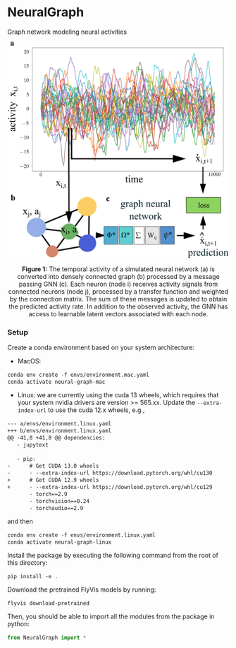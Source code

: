 # NeuralGraph
Graph network modeling neural activities

<p align="center">
  <img src="./assets/Fig1.png" alt="NeuralGraph Overview" width="500">
</p>
<p align="center"><b>Figure 1:</b> The temporal activity of a simulated neural network (a) is converted into densely connected graph (b) processed by a message passing GNN (c). Each neuron (node i) receives activity signals from connected neurons (node j), processed by a transfer function and weighted by the connection matrix. The sum of these messages is updated to obtain the predicted activity rate. In addition to the observed activity, the GNN has access to learnable latent vectors associated with each node.</p>


### Setup
Create a conda environment based on your system architecture:

- MacOS:
```
conda env create -f envs/environment.mac.yaml
conda activate neural-graph-mac
```

- Linux: we are currently using the cuda 13 wheels, which requires that your
system nvidia drivers are version >= 565.xx. Update the `--extra-index-url`
to use the cuda 12.x wheels, e.g.,
```
--- a/envs/environment.linux.yaml
+++ b/envs/environment.linux.yaml
@@ -41,8 +41,8 @@ dependencies:
   - jupytext

   - pip:
-      # Get CUDA 13.0 wheels
-      - --extra-index-url https://download.pytorch.org/whl/cu130
+      # Get CUDA 12.9 wheels
+      - --extra-index-url https://download.pytorch.org/whl/cu129
       - torch==2.9
       - torchvision==0.24
       - torchaudio==2.9
```
and then
```
conda env create -f envs/environment.linux.yaml
conda activate neural-graph-linux
```

Install the package by executing the following command from the root of this directory:
```
pip install -e .
```

Download the pretrained FlyVis models by running:
```
flyvis download-pretrained
```


Then, you should be able to import all the modules from the package in python:
```python
from NeuralGraph import *
```
